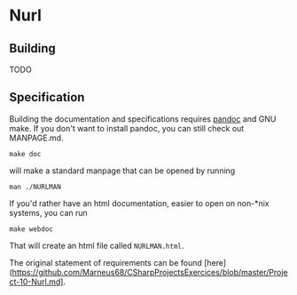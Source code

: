 Nurl
====

Building
--------

TODO

Specification
-------------

Building the documentation and specifications requires [pandoc](http://johnmacfarlane.net/pandoc/) and GNU make. If you don't want to install pandoc, you can still check out MANPAGE.md.

    make doc

will make a standard manpage that can be opened by running

    man ./NURLMAN

If you'd rather have an html documentation, easier to open on non-*nix systems, you can run  

    make webdoc

That will create an html file called `NURLMAN.html`.  

The original statement of requirements can be found [here](https://github.com/Marneus68/CSharpProjectsExercices/blob/master/Project-10-Nurl.md].
